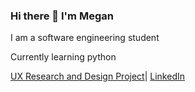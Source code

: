 ### Hi there 👋 I'm Megan
I am a software engineering student

Currently learning python

[UX Research and Design Project](https://uxfol.io/p/4fd6ec7f/03d3353f)| [LinkedIn](https://www.linkedin.com/in/megan-santagata-aba682208/)


<!--
**MegSanta/MegSanta** is a ✨ _special_ ✨ repository because its `README.md` (this file) appears on your GitHub profile.

Here are some ideas to get you started:

- 🔭 I’m currently working on ...
- 🌱 I’m currently learning ...
- 👯 I’m looking to collaborate on ...
- 🤔 I’m looking for help with ...
- 💬 Ask me about ...
- 📫 How to reach me: ...
- 😄 Pronouns: ...
- ⚡ Fun fact: ...
-->
